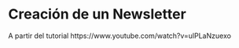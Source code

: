 <h1>Creación de un Newsletter</h1>
<p>A partir del tutorial https://www.youtube.com/watch?v=ulPLaNzuexo</p>